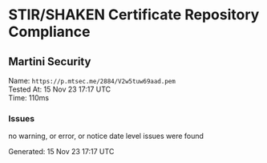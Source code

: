 # STIR/SHAKEN Certificate Repository Compliance

## Martini Security

Name: `https://p.mtsec.me/2884/V2w5tuw69aad.pem`\
Tested At: 15 Nov 23 17:17 UTC\
Time: 110ms

### Issues

no warning, or error, or notice date level issues were found

Generated: 15 Nov 23 17:17 UTC